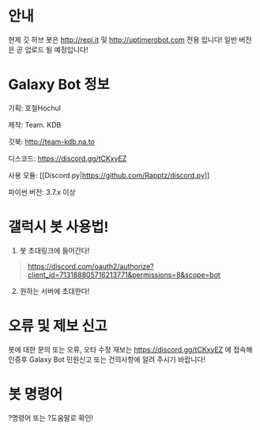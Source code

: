 # 안내
현제 깃 허브 봇은 http://repl.it 및 http://uptimerobot.com 전용 입니다!
일반 버전은 곧 업로드 될 예정입니다!
# Galaxy Bot 정보
  기획: 호철Hochul
 
 제작: Team. KDB
 
 깃북: http://team-kdb.na.to
 
 디스코드: https://discord.gg/tCKxyEZ
 
 사용 모듈: [[Discord.py|https://github.com/Rapptz/discord.py]]
 
 파이썬 버전: 3.7.x 이상
 

 # 갤럭시 봇 사용법!
 1. 봇 초대링크에 들어간다!
 > https://discord.com/oauth2/authorize?client_id=713188805716213771&permissions=8&scope=bot
 2. 원하는 서버에 초대한다!
 # 오류 및 제보 신고
 봇에 대한 문의 또는 오류, 오타 수정 재보는 https://discord.gg/tCKxyEZ 에 접속해 인증후 Galaxy Bot 민원신고 또는 건의사항에 알려 주시기 바랍니다!
 # 봇 명령어
?명령어 또는 ?도움말로 확인!
